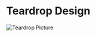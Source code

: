 # Teardrop Design

![Teardrop Picture](https://github.com/kevindurb/teardrop/releases/download/v1.8.0/preview.png)

